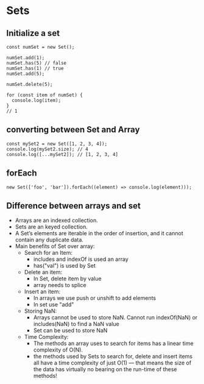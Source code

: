 # Sets

## Initialize a set
```
const numSet = new Set();

numSet.add(1);
numSet.has(5) // false
numSet.has(1) // true
numSet.add(5);

numSet.delete(5);

for (const item of numSet) {
  console.log(item);
}
// 1

```

## converting between Set and Array
```
const mySet2 = new Set([1, 2, 3, 4]);
console.log(mySet2.size); // 4
console.log([...mySet2]); // [1, 2, 3, 4]
```

## forEach
```
new Set(['foo', 'bar']).forEach((element) => console.log(element)));
```

## Difference between arrays and set
* Arrays are an indexed collection. 
* Sets are an keyed collection.
* A Set’s elements are iterable in the order of insertion, and it cannot contain any duplicate data.
* Main benefits of Set over array:
  * Search for an Item:
    * includes and indexOf is used an array
    * has("val") is used by Set
  * Delete an item:
    * In Set, delete item by value
    * array needs to splice
  * Insert an item:
    * In arrays we use push or unshift to add elements
    * In set use "add"
  * Storing NaN:
    * Arrays cannot be used to store NaN. Cannot run indexOf(NaN) or includes(NaN) to find a NaN value
    * Set can be used to store NaN
  * Time Complexity:
    * The methods an array uses to search for items has a linear time complexity of O(N).
    *  the methods used by Sets to search for, delete and insert items all have a time complexity of just O(1) — that means the size of the data has virtually no bearing on the run-time of these methods!